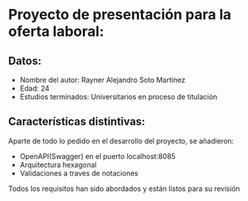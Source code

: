 # Proyecto de presentación para la oferta laboral:
## Datos:
- Nombre del autor: Rayner Alejandro Soto Martínez
- Edad: 24
- Estudios terminados: Universitarios en proceso de titulación
## Características distintivas:
Aparte de todo lo pedido en el desarrollo del proyecto, se añadieron:
- OpenAPI(Swagger) en el puerto localhost:8085
- Arquitectura hexagonal
- Validaciones a traves de notaciones

Todos los requisitos han sido abordados y están listos para su revisión

